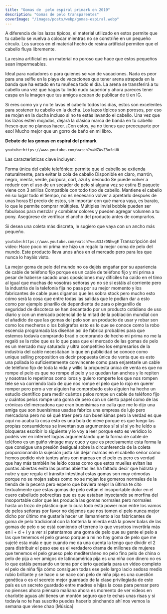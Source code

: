 ```yaml
---
title: "Gomas de  pelo espiral primark en 2019"
description: "Gomas de pelo transparentes"
coverImage: "/images/posts/webp/gomas-espiral.webp"
---
```

A diferencia de los lazos típicos, el material utilizado en estos permite que tu cabello se vuelva a colocar mientras no se constriñe en un pequeño círculo. Los surcos en el material hecho de resina artificial permiten que el cabello fluya libremente.

La resina artificial es un material no poroso que hace que estos pequeños sean impermeables.

Ideal para nadadores o para quienes se van de vacaciones. Nada es peor para una selfie en la playa de vacaciones que tener arena atrapada en la banda que ha estado en tu muñeca todo el día. La arena se transferirá a tu cabello una vez que hagas tu lindo nudo superior y ahora pareces tener caspa en la imagen que tus amigos acaban de publicar de ti en IG.

Si eres como yo y no te lavas el cabello todos los días, estos son excelentes para sostener tu cabello en la ducha. Los lazos típicos son porosos, por eso se mojan en la ducha incluso si no te estás lavando el cabello. Una vez que los lazos estén mojados, dejará la clásica marca de banda en tu cabello fresco que no planeas hacer. ¡Con estos, ya no tienes que preocuparte por eso! Mucho mejor que un gorro de baño en mi libro.

**Debate de las gomas en espiral del primark** 

`youtube:https://www.youtube.com/watch?v=NZWvZ3ofcU0`

Las características clave incluyen:

Forma única del cable telefónico: permite que el cabello se extienda naturalmente, para evitar la cola de caballo
Disponible en claro, marrón, negro, menta, verde, púrpura, corl, azul y desnudo
Se puede volver a reducir con el uso de un secador de pelo si alguna vez se estira
El paquete viene con 3 anillos
Compatible con todo tipo de cabello.
Mantiene el cabello en su lugar todo el tiempo, no es necesario volver a apretarlo después de unas horas
El precio de estos, sin importar con qué marca vaya, es barato, lo que le permite comprar múltiples. Múltiples invisi bobble pueden ser fabulosos para mezclar y combinar colores y pueden agregar volumen a tu pony. Asegúrese de verificar el ancho del producto antes de comprarlos.

Si desea una coleta más discreta, le sugiero que vaya con un ancho más pequeño.

`youtube:https://www.youtube.com/watch?v=uS3JrDNhwgE`
Transcripción del video:
Hace poco mi prima me hizo un regalo la mejor coma de pelo del mundo. Este producto lleva unos años en el mercado pero para los que
nunca lo hayáis visto.

La mejor goma de pelo del mundo no os
dejéis engañar por su apariencia de
cable de teléfono fijo porque es un
cable de teléfono fijo y mi prima a
pesar de haberse sacado unas oposiciones
muy difíciles ha caído en el timo al
igual que muchas de vosotras señoras yo
no sé si estáis al corriente pero la
industria de la telefonía fija no pasa
por su mejor momento y los fabricantes
de cable pues digamos que les sobra
stock pero mucho esto cómo será la cosa
que entre todas las salidas que le
podían dar a esto como por ejemplo
pinarillo de dependienta de zara o
pinganillo de seguridad de discoteca se
han decantado por un producto cotidiano
de uso diario y con un mercado potencial
de la mitad de la población mundial con
el añadido de que las gomas del pelo son
un producto de usar y robar son como los
mecheros o los bolígrafos esto es lo que
se conoce como la robo escencia
programada las diseñan así de fabrica
probables para que estemos todavía
comprando
brad o comprando de hecho mi prima no me
la regaló se la robe que es lo que pasa
que el mercado de las gomas de pelo es
un mercado muy saturado y ultra
competitivo los empresarios de la
industria del cable necesitaban lo que
en publicidad se conoce como unique
selling proposition es decir propuesta
única de venta que es esto una pollada
lo suficientemente convincente como para
enjaretarle un cable de teléfono fijo de
toda la vida y willis la propuesta única
de venta es que no rompe el pelo es que
no rompe el pelo y se quedan tan anchos
y lo repiten y nosotras lo repetimos
como loros y quiero romperte los que nos
rompen tele se va corriendo lado de que
nos rompe el pelo que lo rojo en querer
romper pero pero a ver alguien ha
comprobado esto alguien ha hecho un
estudio científico para medir cuántos
pelos rompe un cable de teléfono fijo y
cuántos pelos rompe una goma de pero con
un cierto papel como de las crónicas del
mercadona que eran buenísimas no calla
que me lo dijo una amiga que son
buenísimas usadas fabrica una empresa de
lujo pero
mercadona pero no sé qué traer pero son
buenísimas pero la verdad es que aquí no
acaba la cosa esto es una bola de nieve
porque es que luego las propias
consumidoras se inventan sus argumentos
sí sí sí sí yo he leído a bloqueras
escribir lo siguiente y lo voy a leer
porque esto es verídico lo podéis ver en
internet logras argumentando que la
forma de cable de teléfono es un guiño
vintage muy cuco
y que es precisamente esta forma la que
consigue una presión desigual sobre la
circunferencia de la coleta
proporcionando la sujeción justa sin
dejar marcas en el cabello señor cómo
hemos podido vivir tantos años con
marcas en el pelo es pero es verdad que
hay más también he leído cosas como que
estos muelles evitan las puntas abiertas
evita las puntas abiertas les ha faltado
decir que hidrata y nutre y que regula
el tránsito intestinal estas gomas son
muy cómodas porque no se mojan sabes
como no se mojan los gomeros normales de
la tienda de la pecera pero espero que
baviera mejor la última te cito
textualmente que estas gomas de pelo
evitan el insoportable dolor en el cuero
cabelludo pobrecitas que es que estaban
inyectando se morfina del insoportable
color que les producía las gomas
normales pero normales hasta un trozo de
plástico que lo cura todo está power man
entre los vamos de pelos señoras por
favor
no dejemos que nos tomen el pelo nunca
mejor dicho por último me gustaría hacer
un llamamiento a los fabricantes de goma
de pelo tradicional con la tontería la
mierda está la power balas de las gomas
de pelo o se está comiendo el terreno lo
que vosotros invertiría más en i + d + i
y a ver si patentamos una goma de pelo
que su gente el pelo a las que tenemos
el pelo grueso porque a mí no hay goma
de pelo que me sujeté esta mala e que
cuando me da una cuenta la tengo que
dividir el 2 para distribuir el peso ese
es el verdadero drama de millones de
mujeres que tenemos el pelo grueso pelo
mediterráneo no pelo fino pelo de china
o pelo de pija a ver amigos de
latinoamérica pija es una niña con
dinero no es lo que estáis pensando un
tema por cierto quedaría para un vídeo
completo el pelo de niña fija cómo
consiguen todas ese pelo largo lacio
sedoso medio rubio brillante y se hace o
se nace con pelo de niña pija es una
cuestión genética o es el secreto mejor
guardado de la clase privilegiada de
este país
es un secreto guardado entre madres e
hijas
la cosa para pensar pero no pienses
ahora piénsalo mañana ahora es momento
de ver vídeos en charlotte aguas ahí
tienes un montón seguro que te echas
unas risas
y si todavía no te has suscrito puedes
hacerlo pinchando ahí nos vemos la
semana que viene chao
[Música]